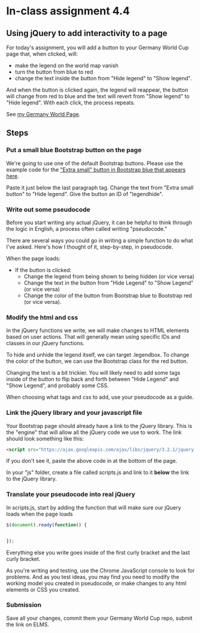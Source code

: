 
# In-class assignment 4.4

## Using jQuery to add interactivity to a page

For today's assignment, you will add a button to your Germany World Cup page that, when clicked, will:

* make the legend on the world map vanish
* turn the button from blue to red
* change the text inside the button from "Hide legend" to "Show legend".

And when the button is clicked again, the legend will reappear, the button will change from red to blue and the text will revert from "Show legend" to "Hide legend". With each click, the process repeats.

See [my Germany World Page](http://smussenden.github.io/germany-world-cup). 

## Steps

### Put a small blue Bootstrap button on the page

We're going to use one of the default Bootstrap buttons.  Please use the example code for the ["Extra small" button in Bootstrap blue that appears here](http://getbootstrap.com/css/#buttons-sizes).  

Paste it just below the last paragraph tag.  Change the text from "Extra small button" to "Hide legend". Give the button an ID of "legendhide".

### Write out some pseudocode

Before you start writing any actual jQuery, it can be helpful to think through the logic in English, a process often called writing "pseudocode."

There are several ways you could go in writing a simple function to do what I've asked.  Here's how I thought of it, step-by-step, in pseudocode.

When the page loads:
* If the button is clicked:
  * Change the legend from being shown to being hidden (or vice versa)
  * Change the text in the button from "Hide Legend" to "Show Legend" (or vice versa)
  * Change the color of the button from Bootstrap blue to Bootstrap red (or vice versa).

### Modify the html and css

In the jQuery functions we write, we will make changes to HTML elements based on user actions. That will generally mean using specific IDs and classes in our jQuery functions.

To hide and unhide the legend itself, we can target .legendbox.  To change the color of the button, we can use the Bootstrap class for the red button.

Changing the text is a bit trickier.  You will likely need to add some tags inside of the button to flip back and forth between "Hide Legend" and "Show Legend", and probably some CSS.

When choosing what tags and css to add, use your pseudocode as a guide.

### Link the jQuery library and your javascript file

Your Bootstrap page should already have a link to the jQuery library. This is the "engine" that will allow all the jQuery code we use to work. The link should look something like this:

```html
<script src="https://ajax.googleapis.com/ajax/libs/jquery/3.2.1/jquery.min.js"></script>
```

If you don't see it, paste the above code in at the bottom of the page.  

In your "js" folder, create a file called scripts.js and link to it **below** the link to the jQuery library.

### Translate your pseudocode into real jQuery

In scripts.js, start by adding the function that will make sure our jQuery loads when the page loads

```js
$(document).ready(function() {


});
```

Everything else you write goes inside of the first curly bracket and the last curly bracket.  

As you're writing and testing, use the Chrome JavaScript console to look for problems.  And as you test ideas, you may find you need to modify the working model you created in pseudocode, or make changes to any html elements or CSS you created.

### Submission

Save all your changes, commit them your Germany World Cup repo, submit the link on ELMS.
